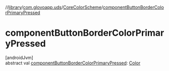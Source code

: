 //[library](../../../index.md)/[com.glovoapp.uds](../index.md)/[CoreColorScheme](index.md)/[componentButtonBorderColorPrimaryPressed](component-button-border-color-primary-pressed.md)

# componentButtonBorderColorPrimaryPressed

[androidJvm]\
abstract val [componentButtonBorderColorPrimaryPressed](component-button-border-color-primary-pressed.md): [Color](https://developer.android.com/reference/kotlin/androidx/compose/ui/graphics/Color.html)
